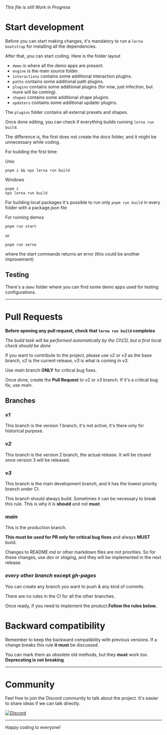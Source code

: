 *This file is still Work in Progress*

# Start development

Before you can start making changes, it's mandatory to run a `lerna bootstrap` for installing all the dependencies.

After that, you can start coding. Here is the folder layout

- `demo` is where all the demo apps are present.
- `engine` is the main source folder.
- `interactions` contains some additional interaction plugins.
- `paths` contains some additional path plugins.
- `plugins` contains some additional plugins (for now, just infection, but more will be coming).
- `shapes` contains some additional shape plugins.
- `updaters` contains some additional updater plugins.

The `plugins` folder contains all external presets and shapes.

Once done editing, you can check if everything builds running `lerna run build`.

The difference is, the first does not create the docs folder, and it might be unnecessary while coding.

For building the first time:

Unix

```shell
pnpm i && npx lerna run build
```

Windows

```shell
pnpm i
npx lerna run build
```

For building local packages it's possible to run only `pnpm run build` in every folder with a package.json file

For running demos

```shell
pnpm run start
```

or

```shell
pnpm run serve
```

where the start commands returns an error (this could be another improvement)

## Testing

There's a `demo` folder where you can find some demo apps used for testing configurations.

---

# Pull Requests

**Before opening any pull request, check that `lerna run build` completes**

*The build task will be performed automatically by the CI\CD, but a first local check should be done*

If you want to contribute to the project, please use *v2* or *v3* as the base branch, *v2* is the current release, *v3* is what is coming in *v3*.

Use *main* branch **ONLY** for critical bug fixes.

Once done, create the **Pull Request** to *v2* or *v3* branch. If it's a critical bug fix, use *main*.

## Branches

### *v1*

This branch is the version 1 branch, it's not active, it's there only for historical purpose.

### *v2*

This branch is the version 2 branch, the actual release. It will be closed once version 3 will be released.

### *v3*

This branch is the main development branch, and it has the lowest priority branch under CI.

This branch should always build. Sometimes it can be necessary to break this rule. This is why it is **should** and not **must**.

### *main*
This is the production branch.

**This must be used for PR only for critical bug fixes** and always **MUST** build.

Changes to README.md or other markdown files are not priorities. So for these changes, use *dev* or *staging*, and they will be implemented in the next release.

### *every other branch* except *gh-pages*
You can create any branch you want to push & any kind of commits.

There are no rules in the CI for all the other branches.

Once ready, if you need to implement the product.**Follow the rules below.**

# Backward compatibility

Remember to keep the backward compatibility with previous versions. If a change breaks this rule **it must** be discussed.

You can mark them as obsolete old methods, but they **must** work too. **Deprecating is not breaking**.

---

# Community

Feel free to join the Discord community to talk about the project. It's easier to share ideas if we can talk directly.

[![Discord](https://particles.js.org/images/discord.png)](https://discord.gg/hACwv45Hme)

---

Happy coding to everyone!
